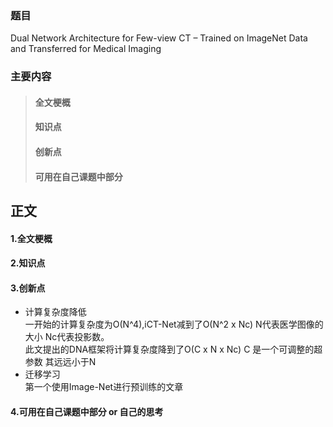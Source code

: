 ### 题目  
Dual Network Architecture for Few-view CT – Trained on ImageNet Data and Transferred for Medical Imaging  
### 主要内容
> #### 全文梗概
> #### 知识点
> #### 创新点
> #### 可用在自己课题中部分
## 正文
#### 1.全文梗概

#### 2.知识点

#### 3.创新点
+ 计算复杂度降低  
一开始的计算复杂度为O(N^4),iCT-Net减到了O(N^2 x Nc) N代表医学图像的大小 Nc代表投影数。  
此文提出的DNA框架将计算复杂度降到了O(C x N x Nc) C 是一个可调整的超参数 其远远小于N  
+ 迁移学习  
第一个使用Image-Net进行预训练的文章  


#### 4.可用在自己课题中部分 or 自己的思考
